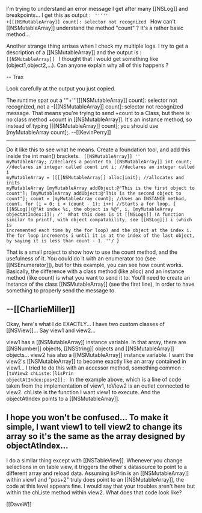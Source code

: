 I'm trying to understand an error message I get after many [[NSLog]] and breakpoints... I get this as output :
<code>
''''' +[[[NSMutableArray]] count]: selector not recognized
</code>
How can't [[NSMutableArray]] understand the method "count" ? It's a rather basic method...

Another strange thing arrises when I check my multiple logs. I try to get a description of a [[NSMutableArray]] and the output is :
<code>
[[NSMutableArray]]
</code>
I thought that I would get something like (object1,object2,...).
Can anyone explain why all of this happens ?

-- Trax

Look carefully at the output you just copied.

The runtime spat out a '''+'''[[[NSMutableArray]] count]: selector not recognized, not a -[[[NSMutableArray]] count]: selector not recognized message. That means you're trying to send +count to a Class, but there is no class method +count in [[NSMutableArray]]. It's an instance method, so instead of typing [[[NSMutableArray]] count]; you should use [myMutableArray count];. --[[KevinPerry]]

----
Do it like this to see what he means.  Create a foundation tool, and add this inside the int main() brackets.
<code>
[[NSMutableArray]] '' myMutableArray; //declares a pointer to [[NSMutableArray]]
int count; //declares in integer called count
int i; //declares an integer called i
myMutableArray = [[[[NSMutableArray]] alloc]init]; //allocates and inits myMutableArray
[myMutableArray addObject:@"This is the first object to count"];
[myMutableArray addObject:@"This is the second object to count"];
count = [myMutableArray count]; //Uses an INSTANCE method, count.
for (i = 0; i < (count - 1); i++) //Starts a for loop.
{
    [[NSLog]](@"At index %i, the object is %@", i, [myMutableArray objectAtIndex:i]);
    /'' What this does is it [[NSLogs]] (A function similar to printf, with object compatability, see [[NSLog]]) 
    i (which is incremented each time by the for loop)  and the object at the index i.  The for loop
    increments i until it is at the index of the last object, by saying it is less than count - 1. ''/
}
</code>

That is a small project to show how to use the count method, and the usefulness of it.  You could do it with an enumerator too (see [[NSEnumerator]]), but for this example, you can see how count works.  Basically, the difference with a class method (like alloc) and an instance method (like count) is what you want to send it to.  You'll need to create an instance of the class [[NSMutableArray]] (see the first line), in order to have something to properly send the message to.

--[[CharlieMiller]]
----
Okay, here's what I do EXACTLY... I have two custom classes of [[NSView]]... Say view1 and view2...

view1 has a [[NSMutableArray]] instance variable. In that array, there are [[NSNumber]] objects, [[NSString]] objects and [[NSMutableArray]] objects...
view2 has also a [[MSMutableArray]] instance variable. I want the view2's [[NSMutableArray]] to become exactly like an array contained in view1... I tried to do this with an accessor method, something common :
<code>
[toView2 chListe:[lisPrin objectAtIndex:pos+2]];
</code>
In the example above, which is a line of code taken from the implementation of view1, toView2 is an outlet connected to view2. chListe is the function I want view1 to execute. And the objectAtIndex points to a [[NSMutableArray]].

I hope you won't be confused... To make it simple, I want view1 to tell view2 to change its array so it's the same as the array designed by objectAtIndex...
----
I do a similar thing except with [[NSTableView]].  Whenever you change selections in on table view, it triggers the other's datasource to point to a different array and reload data.  Assuming lisPrin is an [[NSMutableArray]] within view1 and "pos+2" truly does point to an [[NSMutableArray]], the code at this level appears fine.  I would say that your troubles aren't here but within the chListe method within view2.  What does that code look like?

[[DaveW]]